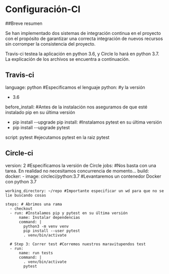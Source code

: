# Configuración-CI

##Breve resumen

Se han implementado dos sistemas de integración continua en el proyecto con el propósito de garantizar una correcta integración de nuevos recursos sin corromper la consistencia del proyecto.

Travis-ci testea la aplicación en python 3.6, y Circle lo hará en python 3.7. La explicación de los archivos se encuentra a continuación.

## Travis-ci
language: python #Especificamos el lenguaje
python:  #y la versión
  - 3.6

before_install: #Antes de la instalación nos aseguramos de que esté instalado pip en su última versión
  - pip install --upgrade pip
install: #Instalamos pytest en su última versión
  - pip install --upgrade pytest

script: pytest #ejecutamos pytest en la raiz pytest

## Circle-ci
version: 2 #Especificamos la versión de Circle
jobs: #Nos basta con una tarea. En realidad no necesitamos concurrencia de momento...
  build:
    docker:
      - image: circleci/python:3.7 #Levantaremos un contenedor Docker con python 3.7

    working_directory: ~/repo #Importante especificar un wd para que no se lie buscando cosas

    steps: # Abrimos una rama
      - checkout
      - run: #Instalamos pip y pytest en su última versión
          name: Instalar dependencias
          command: |
            python3 -m venv venv
            pip install --user pytest
            . venv/bin/activate

      # Step 3: Correr test #Corremos nuestros maravitupendos test
      - run:
          name: run tests
          command: |
            . venv/bin/activate
            pytest 

